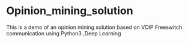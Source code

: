 # Opinion_mining_solution
 This is a demo of an opinion mining solution based on VOIP Freeswitch communication using Python3 ,Deep Learning
